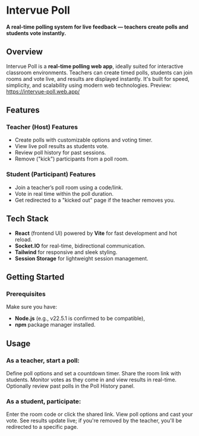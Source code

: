 # Intervue Poll

**A real-time polling system for live feedback — teachers create polls and students vote instantly.**

##  Overview

Intervue Poll is a **real-time polling web app**, ideally suited for interactive classroom environments. Teachers can create timed polls, students can join rooms and vote live, and results are displayed instantly. It's built for speed, simplicity, and scalability using modern web technologies.
Preview: https://intervue-poll.web.app/
##  Features

### Teacher (Host) Features
- Create polls with customizable options and voting timer.
- View live poll results as students vote.
- Review poll history for past sessions.
- Remove ("kick") participants from a poll room.

### Student (Participant) Features
- Join a teacher’s poll room using a code/link.
- Vote in real time within the poll duration.
- Get redirected to a "kicked out" page if the teacher removes you.

##  Tech Stack
- **React** (frontend UI) powered by **Vite** for fast development and hot reload.
- **Socket.IO** for real-time, bidirectional communication.
- **Tailwind** for responsive and sleek styling.
- **Session Storage** for lightweight session management.

##  Getting Started

### Prerequisites
Make sure you have:
- **Node.js** (e.g., v22.5.1 is confirmed to be compatible),
- **npm** package manager installed.

## Usage

### As a teacher, start a poll:
Define poll options and set a countdown timer.
Share the room link with students.
Monitor votes as they come in and view results in real-time.
Optionally review past polls in the Poll History panel.

### As a student, participate:
Enter the room code or click the shared link.
View poll options and cast your vote.
See results update live; if you're removed by the teacher, you'll be redirected to a specific page.

